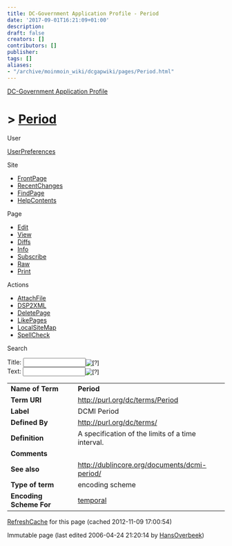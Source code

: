 ```yaml
---
title: DC-Government Application Profile - Period
date: '2017-09-01T16:21:09+01:00'
description: 
draft: false
creators: []
contributors: []
publisher: 
tags: []
aliases:
- "/archive/moinmoin_wiki/dcgapwiki/pages/Period.html"
---
```


 [DC-Government Application Profile](http://dublincore.org/dcgapwiki/FrontPage)

# > [Period](http://dublincore.org/dcgapwiki/Period?action=fullsearch&value=Period&literal=1&case=1&context=40 "Click here to do a full-text search for this title")

User

 [UserPreferences](http://dublincore.org/dcgapwiki/UserPreferences)

Site

- [FrontPage](http://dublincore.org/dcgapwiki/FrontPage)
- [RecentChanges](http://dublincore.org/dcgapwiki/RecentChanges)
- [FindPage](http://dublincore.org/dcgapwiki/FindPage)
- [HelpContents](http://dublincore.org/dcgapwiki/HelpContents)

Page

- [Edit](http://dublincore.org/dcgapwiki/Period?action=edit "Edit")
- [View](http://dublincore.org/dcgapwiki/Period "View")
- [Diffs](http://dublincore.org/dcgapwiki/Period?action=diff "Diffs")
- [Info](http://dublincore.org/dcgapwiki/Period?action=info "Info")
- [Subscribe](http://dublincore.org/dcgapwiki/Period?action=subscribe "Subscribe")
- [Raw](http://dublincore.org/dcgapwiki/Period?action=raw "Raw")
- [Print](http://dublincore.org/dcgapwiki/Period?action=print "Print")

Actions

- [AttachFile](http://dublincore.org/dcgapwiki/Period?action=AttachFile)
- [DSP2XML](http://dublincore.org/dcgapwiki/Period?action=DSP2XML)
- [DeletePage](http://dublincore.org/dcgapwiki/Period?action=DeletePage)
- [LikePages](http://dublincore.org/dcgapwiki/Period?action=LikePages)
- [LocalSiteMap](http://dublincore.org/dcgapwiki/Period?action=LocalSiteMap)
- [SpellCheck](http://dublincore.org/dcgapwiki/Period?action=SpellCheck)

Search

<form method="POST" action="/dcgapwiki/Period">
<p>
<input name="action" value="inlinesearch" type="hidden">
<input name="context" value="40" type="hidden">
Title: <input name="text_title" size="15" maxlength="50" type="text"><input src="Period_files/moin-search.png" name="button_title" alt="[?]" type="image"><br>Text: <input name="text_full" size="15" maxlength="50" type="text"><input src="Period_files/moin-search.png" name="button_full" alt="[?]" type="image">
</p>
</form>

<table>
  <tbody>
    <tr>
      <td>
        <strong>Name of Term</strong>
      </td>
      <td>
        <strong>Period</strong>
      </td>
    </tr>
    <tr>
      <td>
        <strong>Term URI</strong>
      </td>
      <td>
        <a href="http://purl.org/dc/terms/Period">http://purl.org/dc/terms/Period</a>
      </td>
    </tr>
    <tr>
      <td>
        <strong>Label</strong>
      </td>
      <td>
        DCMI Period</td>
    </tr>
    <tr>
      <td>
        <strong>Defined By</strong>
      </td>
      <td>
        <a href="http://purl.org/dc/terms/">http://purl.org/dc/terms/</a>
      </td>
    </tr>
    <tr>
      <td>
        <strong>Definition</strong>
      </td>
      <td>
        A specification of the limits of a time interval.</td>
    </tr>
    <tr>
      <td>
        <strong>Comments</strong>
      </td>
      <td colspan="2" align="center">
      </td>
    </tr>
    <tr>
      <td>
        <strong>See also</strong>
      </td>
      <td>
        <a href="http://dublincore.org/documents/dcmi-period/">http://dublincore.org/documents/dcmi-period/</a>
      </td>
    </tr>
    <tr>
      <td>
        <strong>Type of term</strong>
      </td>
      <td>
        encoding scheme</td>
    </tr>
    <tr>
      <td>
        <strong>Encoding Scheme For</strong>
      </td>
      <td>
        <a href="http://dublincore.org/dcgapwiki/temporal">temporal</a>
      </td>
    </tr>
  </tbody>
</table>


 [RefreshCache](http://dublincore.org/dcgapwiki/Period?action=refresh&arena=Page.py&key=Period.text_html) for this page (cached 2012-11-09 17:00:54)  

Immutable page (last edited 2006-04-24 21:20:14 by [HansOverbeek](http://dublincore.org/dcgapwiki/HansOverbeek))

